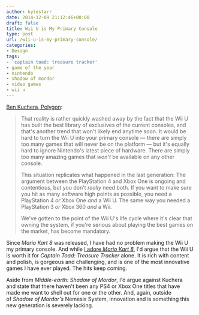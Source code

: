 ```yaml
---
author: kylestarr
date: 2014-12-09 21:12:46+00:00
draft: false
title: Wii U is My Primary Console
type: post
url: /wii-u-is-my-primary-console/
categories:
- Design
tags:
- 'captain toad: treasure tracker'
- game of the year
- nintendo
- shadow of mordor
- video games
- wii u
---
```


[Ben Kuchera, Polygon](http://www.polygon.com/2014/12/9/7360131/wii-u-nintendo-game-of-the-year):

> That reality is rather quickly washed away by the fact that the Wii U has built the best library of exclusives of the current consoles, and that's another trend that won't likely end anytime soon. It would be hard to turn the Wii U into your primary console — there are simply too many games that will never be on the platform — but it's equally hard to ignore Nintendo's latest piece of hardware. There are simply too many amazing games that _won't_ be available on any other console.
>
> This situation replicates what happened in the last generation: The argument between the PlayStation 4 and Xbox One is ongoing and contentious, but you don't _really_ need both. If you want to make sure you hit as many software high points as possible, you need a PlayStation 4 _or_ Xbox One _and_ a Wii U. The same way you needed a PlayStation 3 _or_ Xbox 360 _and_ a Wii.
>
> We've gotten to the point of the Wii U's life cycle where it's clear that owning the system, if you're serious about playing the best games on the market, has become mandatory.

Since _Mario Kart 8_ was released, I have had no problem making the Wii U my primary console. And while [I adore _Mario Kart 8_](/2014/06/01/hail-mario/), I'd argue that the Wii U is worth it for _Captain Toad: Treasure Tracker_ alone. It is rich with content and polish, is gorgeous and challenging, and is one of the most innovative games I have ever played. The hits keep coming.

Aside from _Middle-earth: Shadow of Mordor_, I'd argue against Kuchera and state that there haven't been any PS4 or Xbox One titles that have made me want to shell out for one or the other. And, again, outside of _Shadow of Mordor's_ Nemesis System, innovation and is something this new generation is severely lacking.

